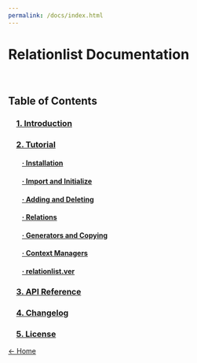 ```yaml
---
permalink: /docs/index.html
---
```


# Relationlist Documentation
<br />
  
## Table of Contents
### &emsp;[1. Introduction](#intro)
### &emsp;[2. Tutorial](tutorial.html)
#### &emsp;&emsp;[· Installation](tutorial.html/#install)
#### &emsp;&emsp;[· Import and Initialize](tutorial.html/#impinit)
#### &emsp;&emsp;[· Adding and Deleting](tutorial.html/#adddelete)
#### &emsp;&emsp;[· Relations](tutorial.html/#relations)
#### &emsp;&emsp;[· Generators and Copying](tutorial.html/#gencopy)
#### &emsp;&emsp;[· Context Managers](tutorial.html/#context)
#### &emsp;&emsp;[· relationlist.ver](tutorial.html/#ver)
### &emsp;[3. API Reference](apiref.html)
### &emsp;[4. Changelog](changelog.html)
### &emsp;[5. License](license)
  
[← Home](/)
